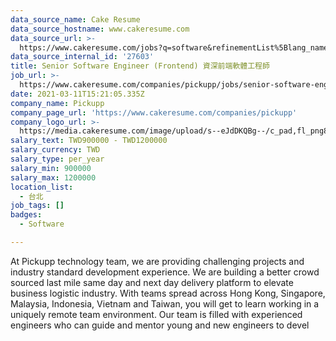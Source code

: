 ```yaml
---
data_source_name: Cake Resume
data_source_hostname: www.cakeresume.com
data_source_url: >-
  https://www.cakeresume.com/jobs?q=software&refinementList%5Blang_name%5D%5B0%5D=English&refinementList%5Bsalary_type%5D=per_year&range%5Bsalary_range%5D%5Bmin%5D=1000000&page=2
data_source_internal_id: '27603'
title: Senior Software Engineer (Frontend) 資深前端軟體工程師
job_url: >-
  https://www.cakeresume.com/companies/pickupp/jobs/senior-software-engineer-frontend
date: 2021-03-11T15:21:05.335Z
company_name: Pickupp
company_page_url: 'https://www.cakeresume.com/companies/pickupp'
company_logo_url: >-
  https://media.cakeresume.com/image/upload/s--eJdDKQBg--/c_pad,fl_png8,h_200,w_200/v1614738837/s45ovh5ufkf8srvisqex.png
salary_text: TWD900000 - TWD1200000
salary_currency: TWD
salary_type: per_year
salary_min: 900000
salary_max: 1200000
location_list:
  - 台北
job_tags: []
badges:
  - Software

---
```


At Pickupp technology team, we are providing challenging projects and industry standard development experience. We are building a better crowd sourced last mile same day and next day delivery platform to elevate business logistic industry. With teams spread across Hong Kong, Singapore, Malaysia, Indonesia, Vietnam and Taiwan, you will get to learn working in a uniquely remote team environment. Our team is filled with experienced engineers who can guide and mentor young and new engineers to devel